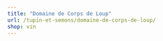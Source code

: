 ```yaml
---
title: "Domaine de Corps de Loup"
url: /tupin-et-semons/domaine-de-corps-de-loup/
shop: vin
---
```

